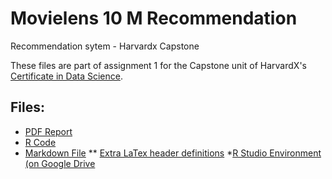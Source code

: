 # Movielens 10 M Recommendation
 Recommendation sytem  - Harvardx Capstone

These files are part of assignment 1 for the Capstone unit of HarvardX's [Certificate in Data Science](https://www.edx.org/professional-certificate/harvardx-data-science). 

## Files: ##

* [PDF Report](https://github.com/carlosyanez/Movielens-10-M-Recommendation/blob/master/Movielens_Recommender_Report.pdf)
* [R Code](https://github.com/carlosyanez/Movielens-10-M-Recommendation/blob/master/hybrid_recommender.R)
* [Markdown File](https://github.com/carlosyanez/Movielens-10-M-Recommendation/blob/master/Movielens_Recommender_Report.Rmd )
** [Extra LaTex header definitions](https://github.com/carlosyanez/Movielens-10-M-Recommendation/blob/master/header_includes.tex)
*[R Studio Environment (on Google Drive](https://drive.google.com/open?id=1yrZ4zMqOIawRjUuLXcJz10YcBM8NnSiS)